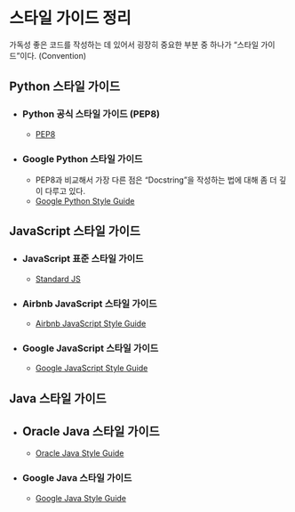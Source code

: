 # 스타일 가이드 정리
가독성 좋은 코드를 작성하는 데 있어서 굉장히 중요한 부분 중 하나가 “스타일 가이드”이다. (Convention)
## Python 스타일 가이드
- ### Python 공식 스타일 가이드 (PEP8)
  - [PEP8](https://www.python.org/dev/peps/pep-0008/)
- ### Google Python 스타일 가이드
  -  PEP8과 비교해서 가장 다른 점은 “Docstring”을 작성하는 법에 대해 좀 더 깊이 다루고 있다.  
  - [Google Python Style Guide](https://github.com/google/styleguide/blob/gh-pages/pyguide.md)

## JavaScript 스타일 가이드
- ### JavaScript 표준 스타일 가이드
  - [Standard JS](https://standardjs.com/)
- ### Airbnb JavaScript 스타일 가이드
  - [Airbnb JavaScript Style Guide](https://github.com/airbnb/javascript)
- ### Google JavaScript 스타일 가이드
  - [Google JavaScript Style Guide](https://google.github.io/styleguide/jsguide.html)

## Java 스타일 가이드
- ## Oracle Java 스타일 가이드
  - [Oracle Java Style Guide](https://www.oracle.com/technetwork/java/codeconvtoc-136057.html)
- ### Google Java 스타일 가이드
  - [Google Java Style Guide](https://google.github.io/styleguide/javaguide.html)
